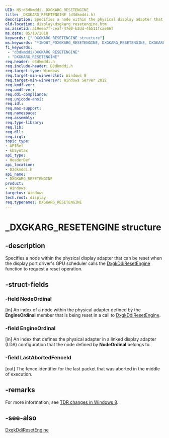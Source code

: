 ```yaml
---
UID: NS:d3dkmddi._DXGKARG_RESETENGINE
title: _DXGKARG_RESETENGINE (d3dkmddi.h)
description: Specifies a node within the physical display adapter that can be reset when the display port driver's GPU scheduler calls the DxgkDdiResetEngine function to request a reset operation.
old-location: display\dxgkarg_resetengine.htm
ms.assetid: a19eea7f-ceaf-47e0-b2dd-46511fcae66f
ms.date: 05/10/2018
keywords: ["_DXGKARG_RESETENGINE structure"]
ms.keywords: "*INOUT_PDXGKARG_RESETENGINE, DXGKARG_RESETENGINE, DXGKARG_RESETENGINE structure [Display Devices], _DXGKARG_RESETENGINE, d3dkmddi/DXGKARG_RESETENGINE, display.dxgkarg_resetengine"
f1_keywords:
 - "d3dkmddi/DXGKARG_RESETENGINE"
 - "DXGKARG_RESETENGINE"
req.header: d3dkmddi.h
req.include-header: D3dkmddi.h
req.target-type: Windows
req.target-min-winverclnt: Windows 8
req.target-min-winversvr: Windows Server 2012
req.kmdf-ver: 
req.umdf-ver: 
req.ddi-compliance: 
req.unicode-ansi: 
req.idl: 
req.max-support: 
req.namespace: 
req.assembly: 
req.type-library: 
req.lib: 
req.dll: 
req.irql: 
topic_type:
- APIRef
- kbSyntax
api_type:
- HeaderDef
api_location:
- D3dkmddi.h
api_name:
- DXGKARG_RESETENGINE
product:
- Windows
targetos: Windows
tech.root: display
req.typenames: DXGKARG_RESETENGINE
---
```


# _DXGKARG_RESETENGINE structure


## -description


Specifies a node within the physical display adapter that can be reset when the display port driver's GPU scheduler calls the <a href="https://docs.microsoft.com/windows-hardware/drivers/ddi/d3dkmddi/nc-d3dkmddi-dxgkddi_resetengine">DxgkDdiResetEngine</a> function to request a reset operation.


## -struct-fields




### -field NodeOrdinal

[in] An index of a node within the physical adapter defined by   the <b>EngineOrdinal</b> member that is being reset in a call to <a href="https://docs.microsoft.com/windows-hardware/drivers/ddi/d3dkmddi/nc-d3dkmddi-dxgkddi_resetengine">DxgkDdiResetEngine</a>.


### -field EngineOrdinal

[in] An index that defines the physical adapter in a linked display adapter (LDA) configuration that the node defined by <b>NodeOrdinal</b> belongs to.


### -field LastAbortedFenceId

[out] The fence identifier for the last packet that was aborted in the middle of execution.


## -remarks



For more information, see <a href="https://docs.microsoft.com/windows-hardware/drivers/display/tdr-changes-in-windows-8">TDR changes in Windows 8</a>.




## -see-also




<a href="https://docs.microsoft.com/windows-hardware/drivers/ddi/d3dkmddi/nc-d3dkmddi-dxgkddi_resetengine">DxgkDdiResetEngine</a>
 

 

